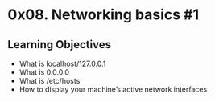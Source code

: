 # 0x08. Networking basics #1

## Learning Objectives

  -  What is localhost/127.0.0.1
  -  What is 0.0.0.0
  -  What is /etc/hosts
  -  How to display your machine’s active network interfaces
